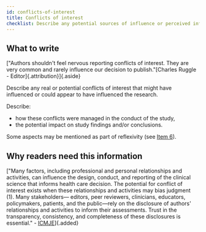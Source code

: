 ```yaml
---
id: conflicts-of-interest
title: Conflicts of interest
checklist: Describe any potential sources of influence or perceived influence on study conduct and conclusions. Describe how these were managed.
---
```


## What to write

["Authors shouldn't feel nervous reporting conflicts of interest. They are very common and rarely influence our decision to publish."[Charles Ruggle - Editor]{.attribution}]{.aside}

Describe any real or potential conflicts of interest that might have influenced or could appear to have influenced the research.

Describe:

* how these conflicts were managed in the conduct of the study,
* the potential impact on study findings and/or conclusions.

Some aspects may be mentioned as part of reflexivity (see [Item 6](./#researcher-characteristics-and-reflexivity)).

## Why readers need this information

["Many factors, including professional and personal relationships and activities, can influence the design, conduct, and reporting of the clinical science that informs health care decision. The potential for conflict of interest exists when these relationships and activities may bias judgment (1). Many stakeholders— editors, peer reviewers, clinicians, educators, policymakers, patients, and the public—rely on the disclosure of authors' relationships and activities to inform their assessments. Trust in the transparency, consistency, and completeness of these disclosures is essential." - [ICMJE](https://www.icmje.org/news-and-editorials/proposed-disclosure-form-editorial.pdf)]{.added}

<!-- #TODO: EQ examples and resources  -->
